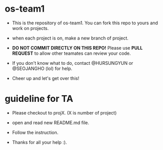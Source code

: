 # os-team1
* This is the repository of os-team1. You can fork this repo to yours and work on projects.

* when each project is on, make a new branch of project.

* __DO NOT COMMIT DIRECTLY ON THIS REPO!__ Please use __PULL REQUEST__ to allow other teamates can review your code.

* If you don't know what to do, contact @HURSUNGYUN or @SEOJANGHO (lol) for help. 

* Cheer up and let's get over this!

# guideline for TA

* Please checkout to projX. (X is number of project)

* open and read new README.md file.

* Follow the instruction.

* Thanks for all your help :).
